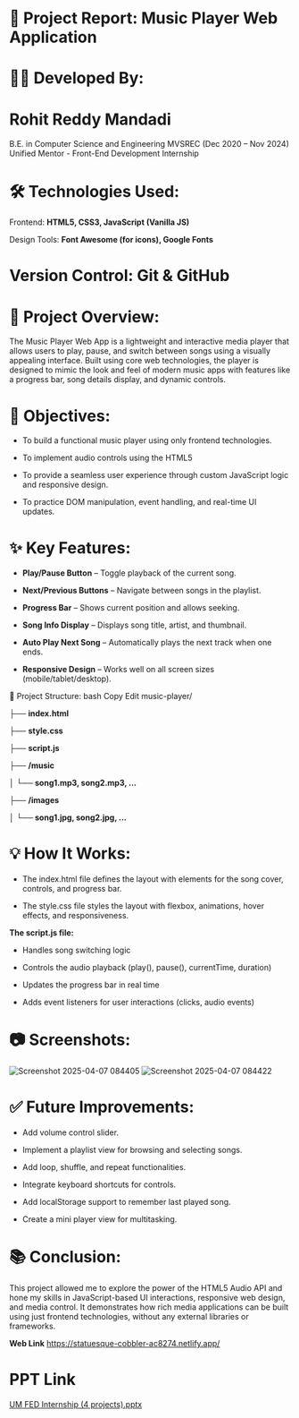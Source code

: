 # 🎵 Project Report: Music Player Web Application
# 👨‍💻 Developed By:
# Rohit Reddy Mandadi
B.E. in Computer Science and Engineering
MVSREC (Dec 2020 – Nov 2024)
Unified Mentor - Front-End Development Internship
# 🛠️ Technologies Used:
Frontend: **HTML5, CSS3, JavaScript (Vanilla JS)**

Design Tools: **Font Awesome (for icons), Google Fonts**

# Version Control: Git & GitHub

# 📖 Project Overview:
The Music Player Web App is a lightweight and interactive media player that allows users to play, pause, and switch between songs using a visually appealing interface. Built using core web technologies, the player is designed to mimic the look and feel of modern music apps with features like a progress bar, song details display, and dynamic controls.

# 🎯 Objectives:
- To build a functional music player using only frontend technologies.

- To implement audio controls using the HTML5 <audio> element.

- To provide a seamless user experience through custom JavaScript logic and responsive design.

- To practice DOM manipulation, event handling, and real-time UI updates.

# ✨ Key Features:
- **Play/Pause Button** – Toggle playback of the current song.

- **Next/Previous Buttons** – Navigate between songs in the playlist.

- **Progress Bar** – Shows current position and allows seeking.

- **Song Info Display** – Displays song title, artist, and thumbnail.

- **Auto Play Next Song** – Automatically plays the next track when one ends.

- **Responsive Design** – Works well on all screen sizes (mobile/tablet/desktop).

🧩 Project Structure:
bash
Copy
Edit
music-player/

├── **index.html**

├── **style.css**

├── **script.js**

├── **/music**

│  **└── song1.mp3, song2.mp3, ...**

├── **/images**

│   **└── song1.jpg, song2.jpg, ...**

# 💡 How It Works:
- The index.html file defines the layout with elements for the song cover, controls, and progress bar.

- The style.css file styles the layout with flexbox, animations, hover effects, and responsiveness.

**The script.js file:**

- Handles song switching logic

- Controls the audio playback (play(), pause(), currentTime, duration)

- Updates the progress bar in real time

- Adds event listeners for user interactions (clicks, audio events)

# 📷 Screenshots:
![Screenshot 2025-04-07 084405](https://github.com/user-attachments/assets/73fde1d2-3a17-497a-b3b0-3ea6621e437d)
![Screenshot 2025-04-07 084422](https://github.com/user-attachments/assets/1f925c10-011c-4969-b43d-448290a69155)

# ✅ Future Improvements:
- Add volume control slider.

- Implement a playlist view for browsing and selecting songs.

- Add loop, shuffle, and repeat functionalities.

- Integrate keyboard shortcuts for controls.

- Add localStorage support to remember last played song.

- Create a mini player view for multitasking.

# 📚 Conclusion:
This project allowed me to explore the power of the HTML5 Audio API and hone my skills in JavaScript-based UI interactions, responsive web design, and media control. It demonstrates how rich media applications can be built using just frontend technologies, without any external libraries or frameworks.

**Web Link**
https://statuesque-cobbler-ac8274.netlify.app/

# PPT Link

[UM FED Internship (4 projects).pptx](https://github.com/user-attachments/files/19625435/UM.FED.Internship.4.projects.pptx)
